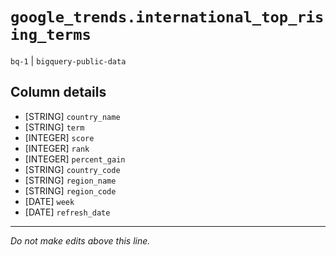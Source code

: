 # `google_trends.international_top_rising_terms`
`bq-1` | `bigquery-public-data`

## Column details
* [STRING]    `country_name`
* [STRING]    `term`
* [INTEGER]   `score`
* [INTEGER]   `rank`
* [INTEGER]   `percent_gain`
* [STRING]    `country_code`
* [STRING]    `region_name`
* [STRING]    `region_code`
* [DATE]      `week`
* [DATE]      `refresh_date`

-------------------------------------------------------------------------------
*Do not make edits above this line.*
